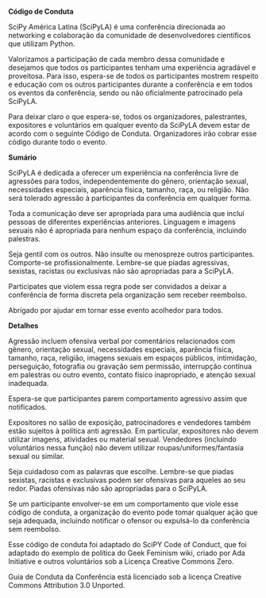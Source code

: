 **Código de Conduta**

SciPy América Latina (SciPyLA) é uma conferência direcionada ao networking
e colaboração da comunidade de desenvolvedores científicos que utilizam Python.

Valorizamos a participação de cada membro dessa comunidade e desejamos que todos
os participantes tenham uma experiência agradável e proveitosa. Para isso,
espera-se de todos os participantes mostrem respeito e educação com os outros
participantes durante a conferência e em todos os eventos da conferência,
sendo ou não oficialmente patrocinado pela SciPyLA.

Para deixar claro o que espera-se, todos os organizadores, palestrantes,
expositores e voluntários em qualquer evento da SciPyLA devem estar de acordo
com o seguinte Código de Conduta. Organizadores irão cobrar esse código durante
todo o evento.

**Sumário**

SciPyLA é dedicada a oferecer um experiência na conferência livre de agressões
para todos, independentemente do gênero, orientação sexual, necessidades
especiais, aparência física, tamanho, raça, ou religião. Não será tolerado
agressão à participantes da conferência em qualquer forma.

Toda a comunicação deve ser apropriada para uma audiência
que inclui pessoas de diferentes experiências anteriores.
Linguagem e imagens sexuais não é apropriada para nenhum espaço da conferência,
incluindo palestras.

Seja gentil com os outros. Não insulte ou menospreze outros participantes.
Comporte-se profissionalmente. Lembre-se que piadas agressivas, sexistas,
racistas ou exclusivas não são apropriadas para a SciPyLA.

Participates que violem essa regra pode ser convidados a deixar a conferência
de forma discreta pela organização sem receber reembolso.

Abrigado por ajudar em tornar esse evento acolhedor para todos.

**Detalhes**

Agressão incluem ofensiva verbal por comentários relacionados com
gênero, orientação sexual, necessidades especiais, aparência física,
tamanho, raça, religião, imagens sexuais em espaços públicos,
intimidação, perseguição, fotografia ou gravação sem permissão,
interrupção contínua em palestras ou outro evento,
contato físico inapropriado, e atenção sexual inadequada.

Espera-se que participantes parem comportamento agressivo
assim que notificados.

Expositores no salão de exposição, patrocinadores e vendedores
também estão sujeitos à política anti agressão.
Em particular, expositores não devem utilizar imagens, atividades ou material
sexual. Vendedores (incluindo voluntários nessa função) não devem utilizar
roupas/uniformes/fantasia sexual ou similar.

Seja cuidadoso com as palavras que escolhe.
Lembre-se que piadas sexistas, racistas e exclusivas
podem ser ofensivas para aqueles ao seu redor.
Piadas ofensivas não são apropriadas para o SciPyLA.

Se um participante envolver-se em um comportamento que viole esse código de conduta,
a organização do evento pode tomar qualquer ação que seja adequada,
incluindo notificar o ofensor ou expulsá-lo da conferência sem reembolso.

Esse código de conduta foi adaptado do SciPY Code of Conduct,
que foi adaptado do exemplo de política do Geek Feminism wiki,
criado por Ada Initiative e outros voluntários
sob a Licença Creative Commons Zero.

Guia de Conduta da Conferência está licenciado sob
a licença Creative Commons Attribution 3.0 Unported.
